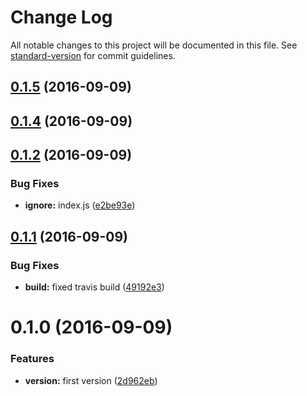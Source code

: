 # Change Log

All notable changes to this project will be documented in this file. See [standard-version](https://github.com/conventional-changelog/standard-version) for commit guidelines.

<a name="0.1.5"></a>
## [0.1.5](https://github.com/pixelass/abcq/compare/v0.1.4...v0.1.5) (2016-09-09)



<a name="0.1.4"></a>
## [0.1.4](https://github.com/pixelass/abcq/compare/v0.1.2...v0.1.4) (2016-09-09)



<a name="0.1.2"></a>
## [0.1.2](https://github.com/pixelass/abcq/compare/v0.1.1...v0.1.2) (2016-09-09)


### Bug Fixes

* **ignore:** index.js ([e2be93e](https://github.com/pixelass/abcq/commit/e2be93e))



<a name="0.1.1"></a>
## [0.1.1](https://github.com/pixelass/abcq/compare/v0.1.0...v0.1.1) (2016-09-09)


### Bug Fixes

* **build:** fixed travis build ([49192e3](https://github.com/pixelass/abcq/commit/49192e3))



<a name="0.1.0"></a>
# 0.1.0 (2016-09-09)


### Features

* **version:** first version ([2d962eb](https://github.com/pixelass/abcq/commit/2d962eb))
